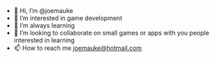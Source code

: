- 👋 Hi, I’m @joemauke
- 👀 I’m interested in game development
- 🌱 I’m always learning
- 💞️ I’m looking to collaborate on small games or apps with you people interested in learning 
- 📫 How to reach me joemauke@hotmail.com

<!---
joemauke/joemauke is a ✨ special ✨ repository because its `README.md` (this file) appears on your GitHub profile.
You can click the Preview link to take a look at your changes.
--->
